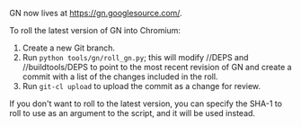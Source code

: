 GN now lives at https://gn.googlesource.com/.

To roll the latest version of GN into Chromium:

1. Create a new Git branch.
2. Run `python tools/gn/roll_gn.py`; this will modify //DEPS and
   //buildtools/DEPS to point to the most recent revision of GN and
   create a commit with a list of the changes included in the roll.
3. Run `git-cl upload` to upload the commit as a change for review.

If you don't want to roll to the latest version, you can specify the SHA-1
to roll to use as an argument to the script, and it will be used instead.
